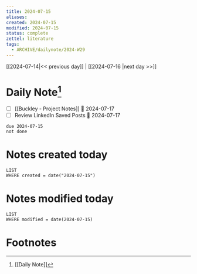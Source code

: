 ```yaml
---
title: 2024-07-15
aliases: 
created: 2024-07-15
modified: 2024-07-15
status: complete
zettel: literature
tags:
  - ARCHIVE/dailynote/2024-W29
---
```


[[2024-07-14|<< previous day]] | [[2024-07-16 |next day >>]]

# Daily Note[^1]
- [ ] [[Buckley - Project Notes]] 📅 2024-07-17
- [ ] Review LinkedIn Saved Posts 📅 2024-07-17
```tasks
due 2024-07-15
not done
```
# Notes created today
```dataview
LIST
WHERE created = date("2024-07-15")
```
# Notes modified today
```dataview
LIST
WHERE modified = date(2024-07-15)
```

# Footnotes

[^1]: [[Daily Note]]
